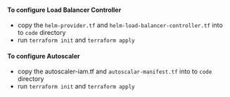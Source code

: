 #### To configure Load Balancer Controller
- copy the `helm-provider.tf` and `helm-load-balancer-controller.tf` into to `code` directory
- run `terraform init` and `terraform apply`

#### To configure Autoscaler
- copy the autoscaler-iam.tf and `autoscalar-manifest.tf` into to `code` directory
- run `terraform init` and `terraform apply`
